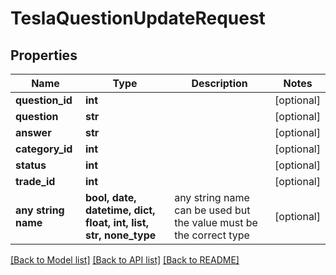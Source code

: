 # TeslaQuestionUpdateRequest


## Properties
Name | Type | Description | Notes
------------ | ------------- | ------------- | -------------
**question_id** | **int** |  | [optional] 
**question** | **str** |  | [optional] 
**answer** | **str** |  | [optional] 
**category_id** | **int** |  | [optional] 
**status** | **int** |  | [optional] 
**trade_id** | **int** |  | [optional] 
**any string name** | **bool, date, datetime, dict, float, int, list, str, none_type** | any string name can be used but the value must be the correct type | [optional]

[[Back to Model list]](../README.md#documentation-for-models) [[Back to API list]](../README.md#documentation-for-api-endpoints) [[Back to README]](../README.md)


